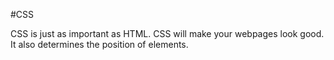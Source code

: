 #CSS

CSS is just as important as HTML. CSS will make your webpages look good. It also determines the position of elements.